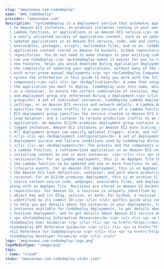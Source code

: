 ```yaml
---
slug: "amazonaws-com-codedeploy"
name: "AWS CodeDeploy"
provider: "amazonaws.com"
description: "<p>CodeDeploy is a deployment service that automates application deployments\
  \ to Amazon EC2 instances, on-premises instances running in your own facility, serverless\
  \ Lambda functions, or applications in an Amazon ECS service.</p> <p>You can deploy\
  \ a nearly unlimited variety of application content, such as an updated Lambda function,\
  \ updated applications in an Amazon ECS service, code, web and configuration files,\
  \ executables, packages, scripts, multimedia files, and so on. CodeDeploy can deploy\
  \ application content stored in Amazon S3 buckets, GitHub repositories, or Bitbucket\
  \ repositories. You do not need to make changes to your existing code before you\
  \ can use CodeDeploy.</p> <p>CodeDeploy makes it easier for you to rapidly release\
  \ new features, helps you avoid downtime during application deployment, and handles\
  \ the complexity of updating your applications, without many of the risks associated\
  \ with error-prone manual deployments.</p> <p> <b>CodeDeploy Components</b> </p>\
  \ <p>Use the information in this guide to help you work with the following CodeDeploy\
  \ components:</p> <ul> <li> <p> <b>Application</b>: A name that uniquely identifies\
  \ the application you want to deploy. CodeDeploy uses this name, which functions\
  \ as a container, to ensure the correct combination of revision, deployment configuration,\
  \ and deployment group are referenced during a deployment.</p> </li> <li> <p> <b>Deployment\
  \ group</b>: A set of individual instances, CodeDeploy Lambda deployment configuration\
  \ settings, or an Amazon ECS service and network details. A Lambda deployment group\
  \ specifies how to route traffic to a new version of a Lambda function. An Amazon\
  \ ECS deployment group specifies the service created in Amazon ECS to deploy, a\
  \ load balancer, and a listener to reroute production traffic to an updated containerized\
  \ application. An Amazon EC2/On-premises deployment group contains individually\
  \ tagged instances, Amazon EC2 instances in Amazon EC2 Auto Scaling groups, or both.\
  \ All deployment groups can specify optional trigger, alarm, and rollback settings.</p>\
  \ </li> <li> <p> <b>Deployment configuration</b>: A set of deployment rules and\
  \ deployment success and failure conditions used by CodeDeploy during a deployment.</p>\
  \ </li> <li> <p> <b>Deployment</b>: The process and the components used when updating\
  \ a Lambda function, a containerized application in an Amazon ECS service, or of\
  \ installing content on one or more instances. </p> </li> <li> <p> <b>Application\
  \ revisions</b>: For an Lambda deployment, this is an AppSpec file that specifies\
  \ the Lambda function to be updated and one or more functions to validate deployment\
  \ lifecycle events. For an Amazon ECS deployment, this is an AppSpec file that specifies\
  \ the Amazon ECS task definition, container, and port where production traffic is\
  \ rerouted. For an EC2/On-premises deployment, this is an archive file that contains\
  \ source content—source code, webpages, executable files, and deployment scripts—\
  along with an AppSpec file. Revisions are stored in Amazon S3 buckets or GitHub\
  \ repositories. For Amazon S3, a revision is uniquely identified by its Amazon S3\
  \ object key and its ETag, version, or both. For GitHub, a revision is uniquely\
  \ identified by its commit ID.</p> </li> </ul> <p>This guide also contains information\
  \ to help you get details about the instances in your deployments, to make on-premises\
  \ instances available for CodeDeploy deployments, to get details about a Lambda\
  \ function deployment, and to get details about Amazon ECS service deployments.</p>\
  \ <p> <b>CodeDeploy Information Resources</b> </p> <ul> <li> <p> <a href=\"https://docs.aws.amazon.com/codedeploy/latest/userguide\"\
  >CodeDeploy User Guide</a> </p> </li> <li> <p> <a href=\"https://docs.aws.amazon.com/codedeploy/latest/APIReference/\"\
  >CodeDeploy API Reference Guide</a> </p> </li> <li> <p> <a href=\"https://docs.aws.amazon.com/cli/latest/reference/deploy/index.html\"\
  >CLI Reference for CodeDeploy</a> </p> </li> <li> <p> <a href=\"https://forums.aws.amazon.com/forum.jspa?forumID=179\"\
  >CodeDeploy Developer Forum</a> </p> </li> </ul>"
logo: "amazonaws.com-codedeploy-logo.png"
logoMediaType: "image/png"
tags:
- name: "cloud"
stubs: "amazonaws.com-codedeploy-stubs.json"
---
```

